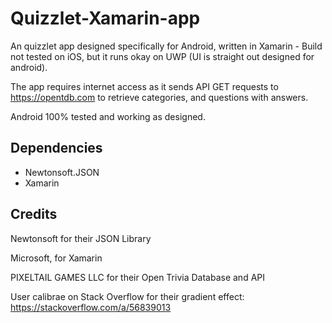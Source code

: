 # Quizzlet-Xamarin-app
An quizzlet app designed specifically for Android, written in Xamarin - Build not tested on iOS, but it runs okay on UWP (UI is straight out designed for android).

The app requires internet access as it sends API GET requests to https://opentdb.com to retrieve categories, and questions with answers.

Android 100% tested and working as designed.

## Dependencies 
* Newtonsoft.JSON
* Xamarin

## Credits
Newtonsoft for their JSON Library

Microsoft, for Xamarin

PIXELTAIL GAMES LLC for their Open Trivia Database and API

User calibrae on Stack Overflow for their gradient effect: https://stackoverflow.com/a/56839013
